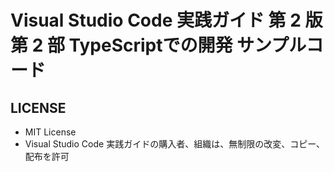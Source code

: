# Visual Studio Code 実践ガイド 第 2 版 第 2 部 TypeScriptでの開発 サンプルコード

## LICENSE

- MIT License
- Visual Studio Code 実践ガイドの購入者、組織は、無制限の改変、コピー、配布を許可
